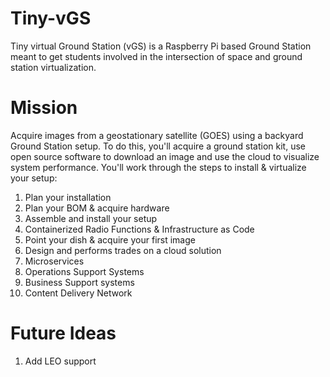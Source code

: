 # Tiny-vGS

Tiny virtual Ground Station (vGS) is a Raspberry Pi based Ground Station meant to get students involved in the intersection of space and ground station virtualization.

# Mission 

Acquire images from a geostationary satellite (GOES) using a backyard Ground Station setup. To do this, you'll acquire a ground station kit, use open source software to download an image and use the cloud to visualize system performance. You'll work through the steps to install & virtualize your setup:

1. Plan your installation
2. Plan your BOM & acquire hardware
3. Assemble and install your setup
4. Containerized Radio Functions & Infrastructure as Code
5. Point your dish & acquire your first image
6. Design and performs trades on a cloud solution
7. Microservices
8. Operations Support Systems
9. Business Support systems
10. Content Delivery Network

# Future Ideas 

1. Add LEO support




